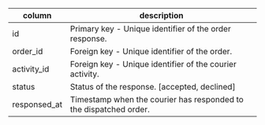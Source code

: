|column           |description |
|-----------------|------------|
|id               | Primary key - Unique identifier of the order response. |
|order_id         | Foreign key - Unique identifier of the order. |
|activity_id      | Foreign key - Unique identifier of the courier activity. |
|status           | Status of the response. [accepted, declined] |
|responsed_at     | Timestamp when the courier has responded to the dispatched order. |
